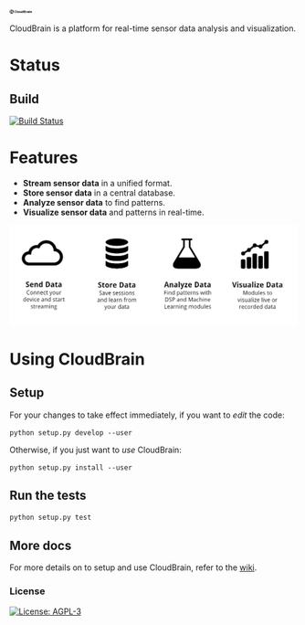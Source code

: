 <img src="https://raw.githubusercontent.com/cloudbrain/cloudbrain/master/docs/images/cb-logo-low-res.png" alt="Banner" style="width: 40px;"/>

CloudBrain is a platform for real-time sensor data analysis and visualization. 

# Status
## Build
[![Build Status](https://travis-ci.org/cloudbrain/cloudbrain.svg?branch=master)](https://travis-ci.org/cloudbrain/cloudbrain)

# Features
- **Stream sensor data** in a unified format.
- **Store sensor data** in a central database.
- **Analyze sensor data** to find patterns.
- **Visualize sensor data** and patterns in real-time.

![features](https://raw.githubusercontent.com/cloudbrain/cloudbrain/master/docs/images/features.png)

# Using CloudBrain
## Setup
For your changes to take effect immediately, if you want to *edit* the code:
```
python setup.py develop --user
```

Otherwise, if you just want to *use* CloudBrain:
```
python setup.py install --user
```

## Run the tests
```
python setup.py test
```

## More docs
For more details on to setup and use CloudBrain, refer to the [wiki](https://github.com/cloudbrain/cloudbrain/wiki).

### License
[![License: AGPL-3](https://img.shields.io/badge/license-AGPL--3-blue.svg)](https://raw.githubusercontent.com/cloudbrain/cloudbrain/master/LICENSE.txt)
